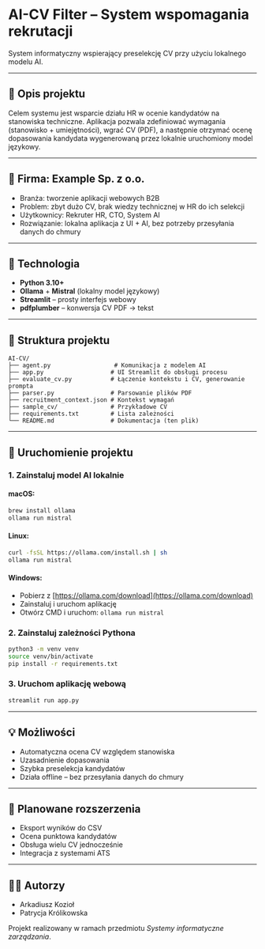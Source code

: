 # AI-CV Filter – System wspomagania rekrutacji

System informatyczny wspierający preselekcję CV przy użyciu lokalnego modelu AI.

---

## 📌 Opis projektu

Celem systemu jest wsparcie działu HR w ocenie kandydatów na stanowiska techniczne. Aplikacja pozwala zdefiniować wymagania (stanowisko + umiejętności), wgrać CV (PDF), a następnie otrzymać ocenę dopasowania kandydata wygenerowaną przez lokalnie uruchomiony model językowy.

---

## 🏢 Firma: Example Sp. z o.o.

- Branża: tworzenie aplikacji webowych B2B
- Problem: zbyt dużo CV, brak wiedzy technicznej w HR do ich selekcji
- Użytkownicy: Rekruter HR, CTO, System AI
- Rozwiązanie: lokalna aplikacja z UI + AI, bez potrzeby przesyłania danych do chmury

---

## 🧠 Technologia

- **Python 3.10+**
- **Ollama** + **Mistral** (lokalny model językowy)
- **Streamlit** – prosty interfejs webowy
- **pdfplumber** – konwersja CV PDF → tekst

---

## 🔧 Struktura projektu

```
AI-CV/
├── agent.py                  # Komunikacja z modelem AI
├── app.py                   # UI Streamlit do obsługi procesu
├── evaluate_cv.py           # Łączenie kontekstu i CV, generowanie prompta
├── parser.py                # Parsowanie plików PDF
├── recruitment_context.json # Kontekst wymagań
├── sample_cv/               # Przykładowe CV
├── requirements.txt         # Lista zależności
└── README.md                # Dokumentacja (ten plik)
```

---

## 🚀 Uruchomienie projektu

### 1. Zainstaluj model AI lokalnie

#### macOS:
```bash
brew install ollama
ollama run mistral
```

#### Linux:
```bash
curl -fsSL https://ollama.com/install.sh | sh
ollama run mistral
```

#### Windows:
- Pobierz z [https://ollama.com/download](https://ollama.com/download)
- Zainstaluj i uruchom aplikację
- Otwórz CMD i uruchom: `ollama run mistral`

### 2. Zainstaluj zależności Pythona

```bash
python3 -m venv venv
source venv/bin/activate
pip install -r requirements.txt
```

### 3. Uruchom aplikację webową

```bash
streamlit run app.py
```

---

## 💡 Możliwości

- Automatyczna ocena CV względem stanowiska
- Uzasadnienie dopasowania
- Szybka preselekcja kandydatów
- Działa offline – bez przesyłania danych do chmury

---

## 📌 Planowane rozszerzenia

- Eksport wyników do CSV
- Ocena punktowa kandydatów
- Obsługa wielu CV jednocześnie
- Integracja z systemami ATS

---

## 👨‍💻 Autorzy

- Arkadiusz Kozioł
- Patrycja Królikowska

Projekt realizowany w ramach przedmiotu *Systemy informatyczne zarządzania*.
